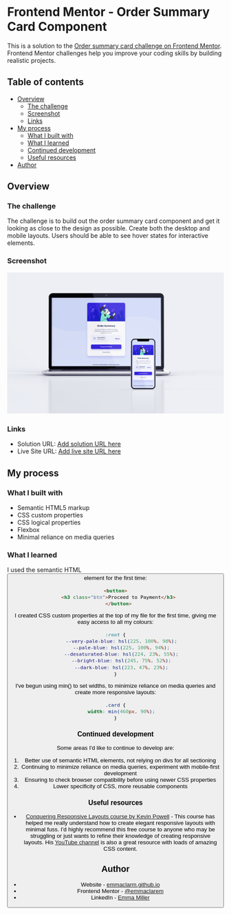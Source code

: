 # Frontend Mentor - Order Summary Card Component

This is a solution to the [Order summary card challenge on Frontend Mentor](https://www.frontendmentor.io/challenges/order-summary-component-QlPmajDUj). Frontend Mentor challenges help you improve your coding skills by building realistic projects. 

## Table of contents

- [Overview](#overview)
  - [The challenge](#the-challenge)
  - [Screenshot](#screenshot)
  - [Links](#links)
- [My process](#my-process)
  - [What I built with](#what-i-built-with)
  - [What I learned](#what-i-learned)
  - [Continued development](#continued-development)
  - [Useful resources](#useful-resources)
- [Author](#author)


## Overview

### The challenge

The challenge is to build out the order summary card component and get it looking as close to the design as possible. Create both the desktop and mobile layouts. Users should be able to see hover states for interactive elements.

### Screenshot

![](./images/order-summary-component-mockup.png)


### Links

- Solution URL: [Add solution URL here](https://your-solution-url.com)
- Live Site URL: [Add live site URL here](https://your-live-site-url.com)

## My process

### What I built with

- Semantic HTML5 markup
- CSS custom properties
- CSS logical properties
- Flexbox
- Minimal reliance on media queries


### What I learned

I used the semantic HTML <button> element for the first time:
```html
<button>
  <h3 class="btn">Proceed to Payment</h3>
  </button>
```
I created CSS custom properties at the top of my file for the first time, giving me easy access to all my colours:
```css
:root {
    --very-pale-blue: hsl(225, 100%, 98%);
    --pale-blue: hsl(225, 100%, 94%);
    --desaturated-blue: hsl(224, 23%, 55%);
    --bright-blue: hsl(245, 75%, 52%);
    --dark-blue: hsl(223, 47%, 23%);
}
```
I've begun using min() to set widths, to minimize reliance on media queries and create more responsive layouts:
```css
.card {
    width: min(460px, 90%);
}
```


### Continued development

Some areas I'd like to continue to develop are:

1. Better use of semantic HTML elements, not relying on divs for all sectioning 
2. Continuing to minimize reliance on media queries, experiment with mobile-first development 
3. Ensuring to check browser compatibility before using newer CSS properties
4. Lower specificity of CSS, more reusable components

### Useful resources

- [Conquering Responsive Layouts course by Kevin Powell](https://courses.kevinpowell.co/conquering-responsive-layouts) - This course has helped me really understand how to create elegant responsive layouts with minimal fuss. I'd highly recommend this free course to anyone who may be struggling or just wants to refine their knowledge of creating responsive layouts. His [YouTube channel](https://www.youtube.com/kepowob) is also a great resource with loads of amazing CSS content.


## Author

- Website - [emmaclarm.github.io](https://emmaclarem.github.io/)
- Frontend Mentor - [@emmaclarem](https://www.frontendmentor.io/profile/emmaclarem)
- LinkedIn - [Emma Miller](https://www.linkedin.com/in/emma-c-miller/)

